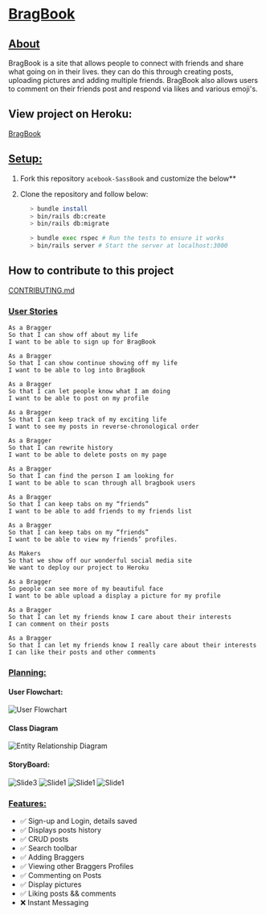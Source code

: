 # <u>BragBook</u>

## <u>About</u>
BragBook is a site that allows people to connect with friends and share what going on in their lives. they can do this through creating posts, uploading pictures and adding multiple friends. BragBook also allows users to comment on their friends post and respond via likes and various emoji's.

## View project on Heroku:
[BragBook](https://bragbook.herokuapp.com/users/sign_in)

## <u>Setup:</u>
1. Fork this repository `acebook-SassBook` and customize
the below**

2. Clone the repository and follow below:

```bash
      > bundle install
      > bin/rails db:create
      > bin/rails db:migrate

      > bundle exec rspec # Run the tests to ensure it works
      > bin/rails server # Start the server at localhost:3000
```

## How to contribute to this project
[CONTRIBUTING.md](CONTRIBUTING.md)


### <u>User Stories</u>
```
As a Bragger
So that I can show off about my life
I want to be able to sign up for BragBook

As a Bragger
So that I can show continue showing off my life
I want to be able to log into BragBook

As a Bragger
So that I can let people know what I am doing  
I want to be able to post on my profile

As a Bragger
So that I can keep track of my exciting life
I want to see my posts in reverse-chronological order

As a Bragger
So that I can rewrite history
I want to be able to delete posts on my page

As a Bragger
So that I can find the person I am looking for
I want to be able to scan through all bragbook users

As a Bragger
So that I can keep tabs on my “friends”
I want to be able to add friends to my friends list

As a Bragger
So that I can keep tabs on my “friends”
I want to be able to view my friends’ profiles.

As Makers
So that we show off our wonderful social media site
We want to deploy our project to Heroku

As a Bragger
So people can see more of my beautiful face
I want to be able upload a display a picture for my profile

As a Bragger
So that I can let my friends know I care about their interests
I can comment on their posts

As a Bragger
So that I can let my friends know I really care about their interests
I can like their posts and other comments
```

### <u>Planning:</u>
#### User Flowchart:
![User Flowchart](app/assets/images/User_Flowchart.png)
#### Class Diagram
![Entity Relationship Diagram](app/assets/images/Diagrams.png)
#### StoryBoard:
![Slide3](app/assets/images/StoryBoard1.png)
![Slide1](app/assets/images/StoryBoard2.png)
![Slide1](app/assets/images/StoryBoard3.png)
![Slide1](app/assets/images/StoryBoard4.png)



### <u>Features:</u>
- ✅ Sign-up and Login, details saved
- ✅ Displays posts history
- ✅ CRUD posts
- ✅ Search toolbar
- ✅ Adding Braggers
- ✅ Viewing other Braggers Profiles
- ✅ Commenting on Posts
- ✅ Display pictures
- ✅ Liking posts && comments
- ❌ Instant Messaging
